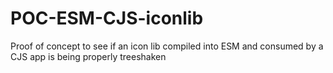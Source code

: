 # POC-ESM-CJS-iconlib
Proof of concept to see if an icon lib compiled into ESM and consumed by a CJS app is being properly treeshaken
